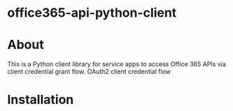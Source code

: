 # office365-api-python-client

About
========================================================

This is a Python client library for service apps to access Office 365 APIs via client credential grant flow.
OAuth2 client credential flow

Installation
========================================================
